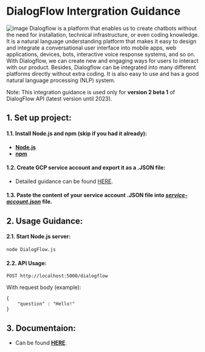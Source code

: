 
# DialogFlow Intergration Guidance
![image](https://i.imgur.com/OLCbWGS.png)
Dialogflow is a platform that enables us to create chatbots without the need for installation, technical infrastructure, or even coding knowledge. It is a natural language understanding platform that makes it easy to design and integrate a conversational user interface into mobile apps, web applications, devices, bots, interactive voice response systems, and so on. With Dialogflow, we can create new and engaging ways for users to interact with our product. Besides, Dialogflow can be integrated into many different platforms directly without extra coding. It is also easy to use and has a good natural language processing (NLP) system. 

Note: This integration guidance is used only for **version 2 beta 1** of DialogFlow API (latest version until 2023).
## 1. Set up project:

#### 1.1. Install Node.js and npm (skip if you had it already):
- [**Node.js**](https://nodejs.org/en/download/package-manager)
- [**npm**](https://docs.npmjs.com/downloading-and-installing-node-js-and-npm)

#### 1.2. Create GCP service account and export it as a .JSON file:
- Detailed guidance can be found [HERE](https://cloud.google.com/iam/docs/service-accounts-create).

#### 1.3. Paste the content of your service account .JSON file into [*service-account.json*](https://github.com/phanxuanquang/AI-Handbook/blob/main/DialogFlow/service-account.json) file.

## 2. Usage Guidance:

#### 2.1. Start Node.js server:
```
node DialogFlow.js
```

#### 2.2. API Usage:
```
POST http://localhost:5000/dialogflow
```
With request body (example):
```
{
    "question" : "Hello!"
}
```

## 3. Documentaion:
- Can be found [**HERE**](https://www.npmjs.com/package/@google-cloud/dialogflow).
